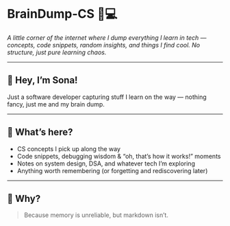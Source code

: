 # BrainDump-CS 🧠💻

*A little corner of the internet where I dump everything I learn in tech — concepts, code snippets, random insights, and things I find cool. No structure, just pure learning chaos.*

---

## 👋 Hey, I’m Sona!

Just a software developer capturing stuff I learn on the way — nothing fancy, just me and my brain dump.

---

## 🌱 What’s here?

- CS concepts I pick up along the way  
- Code snippets, debugging wisdom & “oh, that’s how it works!” moments  
- Notes on system design, DSA, and whatever tech I’m exploring  
- Anything worth remembering (or forgetting and rediscovering later)  

---

## 🤷 Why?

> Because memory is unreliable, but markdown isn’t.
